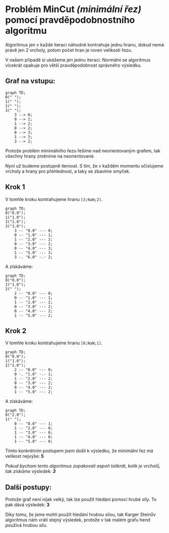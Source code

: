 # Problém **MinCut** *(minimální řez)* pomocí pravděpodobnostního algoritmu

Algoritmus jen v každé iteraci náhodně kontrahuje jednu hranu, dokud nemá právě jen 2 vrcholy, potom počet hran je roven velikosti řezu.

V našem případě si ukážeme jen jednu iteraci. Normální se algoritmus vícekrát opakuje pro větší pravděpodobnost správného výsledku.

## Graf na vstupu:

```mermaid
graph TD;
0(" ");
1(" ");
2(" ");
3(" ");
	3 --> 0;
	0 --> 1;
	1 --> 2;
	0 --> 2;
	0 --> 3;
	1 --> 3;
	3 --> 2;
```

Protože problém minimálního řezu řešíme nad neorientovaným grafem, tak všechny hrany změníme na neorientované.

Nyní už budeme postupně iterovat. S tím, že v každém momentu očíslujeme vrcholy a hrany pro přehlednost, a taky se zbavíme smyček.

## Krok 1

V tomhle kroku kontrahujeme hranu `[3;NaN;2]`.

```mermaid
graph TD;
0("0.0");
1("1.0");
2("2.0");
3("3.0");
	3 -- "0.0" --- 0;
	0 -- "1.0" --- 1;
	1 -- "2.0" --- 2;
	0 -- "3.0" --- 2;
	0 -- "4.0" --- 3;
	1 -- "5.0" --- 3;
	3 -. "6.0" -.- 2;
```

A získáváme:

```mermaid
graph TD;
0("0.0");
1("1.0");
2(" ");
	2 -- "0.0" --- 0;
	0 -- "1.0" --- 1;
	1 -- "2.0" --- 2;
	0 -- "3.0" --- 2;
	0 -- "4.0" --- 2;
	1 -- "5.0" --- 2;
```

## Krok 2

V tomhle kroku kontrahujeme hranu `[0;NaN;1]`.

```mermaid
graph TD;
0("0.0");
1("1.0");
2("2.0");
	2 -- "0.0" --- 0;
	0 -. "1.0" -.- 1;
	1 -- "2.0" --- 2;
	0 -- "3.0" --- 2;
	0 -- "4.0" --- 2;
	1 -- "5.0" --- 2;
```

A získáváme:

```mermaid
graph TD;
0("2.0");
1(" ");
	0 -- "0.0" --- 1;
	1 -- "2.0" --- 0;
	1 -- "3.0" --- 0;
	1 -- "4.0" --- 0;
	1 -- "5.0" --- 0;
```

Tímto konkrétním postupem jsem došli k výsledku, že minimální řez má velikost nejvýše: **5**

*Pokud bychom tento algoritmus zopakovali aspoň tolikrát, kolik je vrcholů, tak získáme výsledek: **3***

## Další postupy:

Protože graf není nijak velký, tak lze použít hledání pomocí hrubé síly. To pak dává výsledek: **3**

Díky tomu, že jsme mohli použít hledání hrubou silou, tak Karger Steinův algoritmus nám vrátí stejný výsledek, protože v tak malém grafu hend používá hrubou sílu.
